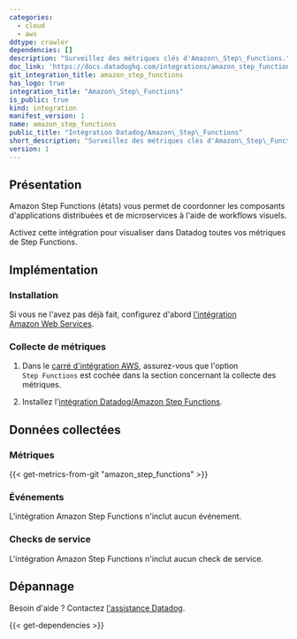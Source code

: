 ```yaml
---
categories:
  - cloud
  - aws
ddtype: crawler
dependencies: []
description: "Surveillez des métriques clés d'Amazon\_Step\_Functions."
doc_link: 'https://docs.datadoghq.com/integrations/amazon_step_functions/'
git_integration_title: amazon_step_functions
has_logo: true
integration_title: "Amazon\_Step\_Functions"
is_public: true
kind: integration
manifest_version: 1
name: amazon_step_functions
public_title: "Intégration Datadog/Amazon\_Step\_Functions"
short_description: "Surveillez des métriques clés d'Amazon\_Step\_Functions."
version: 1
---
```

## Présentation
Amazon Step Functions (états) vous permet de coordonner les composants d'applications distribuées et de microservices à l'aide de workflows visuels.

Activez cette intégration pour visualiser dans Datadog toutes vos métriques de Step Functions.

## Implémentation
### Installation
Si vous ne l'avez pas déjà fait, configurez d'abord [l'intégration Amazon Web Services][1].

### Collecte de métriques
1. Dans le [carré d'intégration AWS][2], assurez-vous que l'option `Step Functions` est cochée dans la section concernant la collecte des métriques.

2. Installez l'[intégration Datadog/Amazon Step Functions][3].

## Données collectées
### Métriques
{{< get-metrics-from-git "amazon_step_functions" >}}


### Événements
L'intégration Amazon Step Functions n'inclut aucun événement.

### Checks de service
L'intégration Amazon Step Functions n'inclut aucun check de service.

## Dépannage
Besoin d'aide ? Contactez [l'assistance Datadog][5].

[1]: https://docs.datadoghq.com/fr/integrations/amazon_web_services
[2]: https://app.datadoghq.com/account/settings#integrations/amazon_web_services
[3]: https://app.datadoghq.com/account/settings#integrations/amazon-step-functions
[4]: https://github.com/DataDog/dogweb/blob/prod/integration/amazon_step_functions/amazon_step_functions_metadata.csv
[5]: https://docs.datadoghq.com/fr/help/


{{< get-dependencies >}}